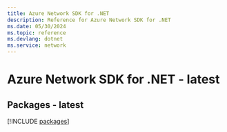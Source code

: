 ```yaml
---
title: Azure Network SDK for .NET
description: Reference for Azure Network SDK for .NET
ms.date: 05/30/2024
ms.topic: reference
ms.devlang: dotnet
ms.service: network
---
```

# Azure Network SDK for .NET - latest
## Packages - latest
[!INCLUDE [packages](network-index.md)]